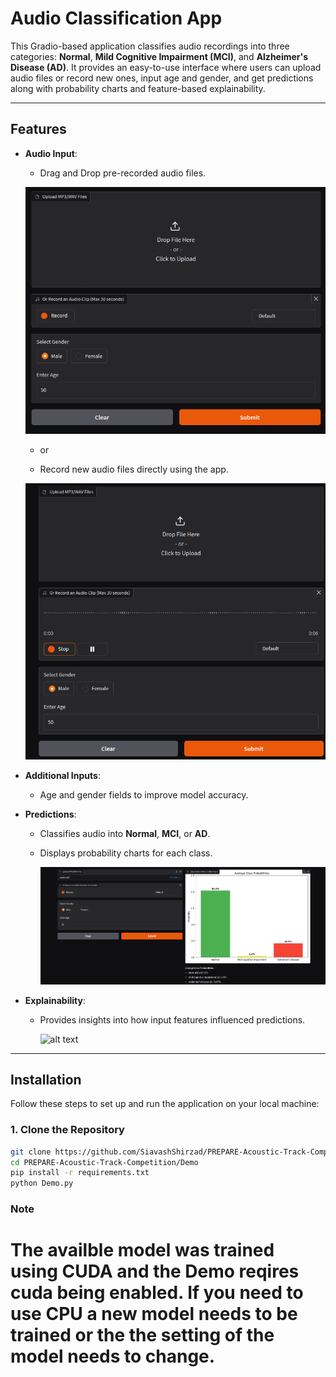 # Audio Classification App

This Gradio-based application classifies audio recordings into three categories: **Normal**, **Mild Cognitive Impairment (MCI)**, and **Alzheimer's Disease (AD)**. It provides an easy-to-use interface where users can upload audio files or record new ones, input age and gender, and get predictions along with probability charts and feature-based explainability.

---

## Features

- **Audio Input**:
  - Drag and Drop pre-recorded audio files.

  ![alt text](images/image.png)

  - or

  - Record new audio files directly using the app.

  ![alt text](images/image-3.png)

- **Additional Inputs**:
  - Age and gender fields to improve model accuracy.

- **Predictions**:
  - Classifies audio into **Normal**, **MCI**, or **AD**.
  - Displays probability charts for each class.

    ![alt text](images/image-1.png)

- **Explainability**:
  - Provides insights into how input features influenced predictions.

    ![alt text](image.png)

---

## Installation

Follow these steps to set up and run the application on your local machine:

### 1. Clone the Repository
```bash
git clone https://github.com/SiavashShirzad/PREPARE-Acoustic-Track-Competition
cd PREPARE-Acoustic-Track-Competition/Demo
pip install -r requirements.txt
python Demo.py
```

### Note

# The availble model was trained using CUDA and the Demo reqires cuda being enabled. If you need to use CPU a new model needs to be trained or the the setting of the model needs to change.
